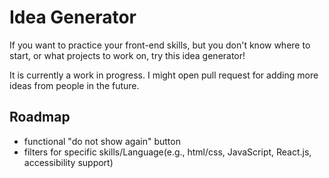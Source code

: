 # Idea Generator
If you want to practice your front-end skills, but you don't know where to start, or what projects to work on, try this idea generator!

It is currently a work in progress. I might open pull request for adding more ideas from people in the future.


## Roadmap
+ functional "do not show again" button
+ filters for specific skills/Language(e.g., html/css, JavaScript, React.js, accessibility support)